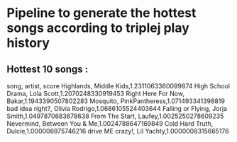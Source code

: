 # Pipeline to generate the hottest songs according to triplej play history

## Hottest 10 songs :
song, artist, score 
Highlands, Middle Kids,1.2311063360099874 
High School Drama, Lola Scott,1.2070248330919453 
Right Here For Now, Bakar,1.1943390507802283 
Mosquito, PinkPantheress,1.071493341398819 
bad idea right?, Olivia Rodrigo,1.0686105524403644 
Falling or Flying, Jorja Smith,1.0497870683678638 
From The Start, Laufey,1.0025250278609235 
Nevermind, Between You & Me,1.0024788647169849 
Cold Hard Truth, Dulcie,1.000006975746216 
drive ME crazy!, Lil Yachty,1.0000008315665176 
